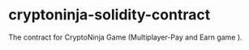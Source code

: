 # cryptoninja-solidity-contract
The contract for CryptoNinja Game (Multiplayer-Pay and Earn game ).
